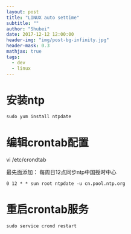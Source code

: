```yaml
---
layout: post
title: "LINUX auto settime"
subtitle: ""
author: "Shubei"
date: 2017-12-12 12:00:00
header-img: "img/post-bg-infinity.jpg"
header-mask: 0.3
mathjax: true
tags:
  - dev
  - linux
---
```

# 安装ntp
```
sudo yum install ntpdate
```
# 编辑crontab配置
vi /etc/crondtab

最先面添加：
每周日12点同步ntp中国授时中心

```
0 12 * * sun root ntpdate -u cn.pool.ntp.org
```
# 重启crontab服务
```
sudo service crond restart
```